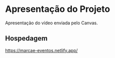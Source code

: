 # Apresentação do Projeto

Apresentação do vídeo enviada pelo Canvas.

## Hospedagem

https://marcae-eventos.netlify.app/
